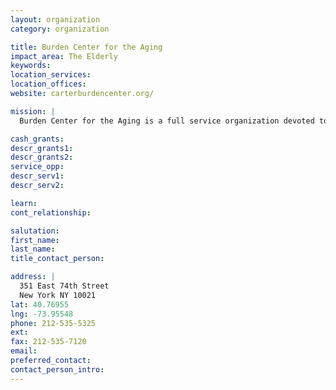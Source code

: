 ```yaml
---
layout: organization
category: organization

title: Burden Center for the Aging
impact_area: The Elderly
keywords: 
location_services: 
location_offices: 
website: carterburdencenter.org/‎

mission: |
  Burden Center for the Aging is a full service organization devoted to bettering the quality of life for the elderly population of the Upper East Side.

cash_grants: 
descr_grants1: 
descr_grants2: 
service_opp: 
descr_serv1: 
descr_serv2: 

learn: 
cont_relationship: 

salutation: 
first_name: 
last_name: 
title_contact_person: 

address: |
  351 East 74th Street  
  New York NY 10021
lat: 40.76955
lng: -73.95548
phone: 212-535-5325
ext: 
fax: 212-535-7120
email: 
preferred_contact: 
contact_person_intro: 
---
```

